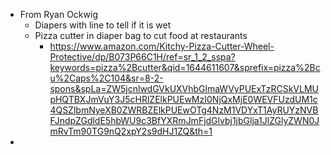 - From Ryan Ockwig
    - Diapers with line to tell if it is wet
    - Pizza cutter in diaper bag to cut food at restaurants 
        - https://www.amazon.com/Kitchy-Pizza-Cutter-Wheel-Protective/dp/B073P66C1H/ref=sr_1_2_sspa?keywords=pizza%2Bcutter&qid=1644611607&sprefix=pizza%2Bcu%2Caps%2C104&sr=8-2-spons&spLa=ZW5jcnlwdGVkUXVhbGlmaWVyPUExTzRCSkVLMUpHQTBXJmVuY3J5cHRlZElkPUEwMzI0NjQxMjE0WEVFUzdUM1c4QSZlbmNyeXB0ZWRBZElkPUEwOTg4NzM1VDYxT1AyRUYzNVBFJndpZGdldE5hbWU9c3BfYXRmJmFjdGlvbj1jbGlja1JlZGlyZWN0JmRvTm90TG9nQ2xpY2s9dHJ1ZQ&th=1
- 
